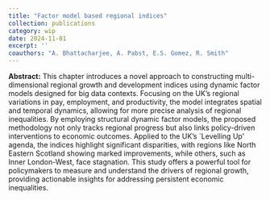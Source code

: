 ```yaml
---
title: "Factor model based regional indices"
collection: publications
category: wip
date: 2024-11-01
excerpt: ''
coauthors: "A. Bhattacharjee, A. Pabst, E.S. Gomez, R. Smith"
---
```

**Abstract:** This chapter introduces a novel approach to constructing multi-dimensional regional growth and development indices using dynamic factor models designed for big data contexts. Focusing on the UK’s regional variations in pay, employment, and productivity, the model integrates spatial and temporal dynamics, allowing for more precise analysis of regional inequalities. By employing structural dynamic factor models, the proposed methodology not only tracks regional progress but also links policy-driven interventions to economic outcomes. Applied to the UK’s `Levelling Up' agenda, the indices highlight significant disparities, with regions like North Eastern Scotland showing marked improvements, while others, such as Inner London-West, face stagnation. This study offers a powerful tool for policymakers to measure and understand the drivers of regional growth, providing actionable insights for addressing persistent economic inequalities.

